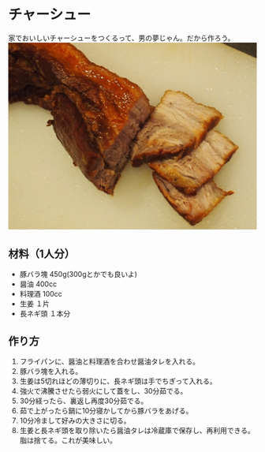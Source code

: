 # チャーシュー
家でおいしいチャーシューをつくるって、男の夢じゃん。だから作ろう。
![photo](https://github.com/OKADA1919/memo/blob/master/images/cooking/チャーシュー.jpg?raw=true)  

## 材料（1人分）

- 豚バラ塊 450g(300gとかでも良いよ)
- 醤油 400cc
- 料理酒 100cc
- 生姜 １片
- 長ネギ頭 １本分

## 作り方

1. フライパンに、醤油と料理酒を合わせ醤油タレを入れる。
2. 豚バラ塊を入れる。
3. 生姜は5切れほどの薄切りに、長ネギ頭は手でちぎって入れる。
4. 強火で沸騰させたら弱火にして蓋をし、30分茹でる。
5. 30分経ったら、裏返し再度30分茹でる。
6. 茹で上がったら鍋に10分寝かしてから豚バラをあげる。
7. 10分冷まして好みの大きさに切る。
8. 生姜と長ネギ頭を取り除いたら醤油タレは冷蔵庫で保存し、再利用できる。脂は捨てる。これが美味しい。
